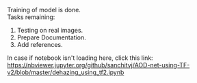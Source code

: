 Training of model is done.  
Tasks remaining:  
1. Testing on real images.
2. Prepare Documentation.
3. Add references.  
  
In case if notebook isn't loading here, click this link: https://nbviewer.jupyter.org/github/sanchitvj/AOD-net-using-TF-v2/blob/master/dehazing_using_tf2.ipynb   
